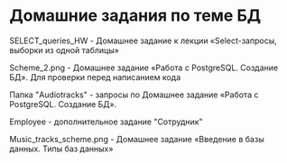 # Домашние задания по теме БД

SELECT_queries_HW - Домашнее задание к лекции «Select-запросы, выборки из одной таблицы»

 Scheme_2.png - Домашнее задание «Работа с PostgreSQL. Создание БД». Для проверки перед написанием кода
 
 Папка "Audiotracks" - запросы по Домашнее задание «Работа с PostgreSQL. Создание БД».
 
 Employee - дополнительное задание "Сотрудник"
 
 Music_tracks_scheme.png - Домашнее задание «Введение в базы данных. Типы баз данных»
 
 
